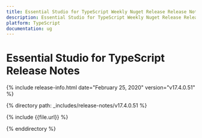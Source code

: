 ```yaml
---
title: Essential Studio for TypeScript Weekly Nuget Release Release Notes  
description: Essential Studio for TypeScript Weekly Nuget Release Release Notes  
platform: TypeScript
documentation: ug
---
```


# Essential Studio for TypeScript  Release Notes  

{% include release-info.html date="February 25, 2020"  version="v17.4.0.51" %} 


{% directory path: _includes/release-notes/v17.4.0.51 %}

{% include {{file.url}} %}

{% enddirectory %}